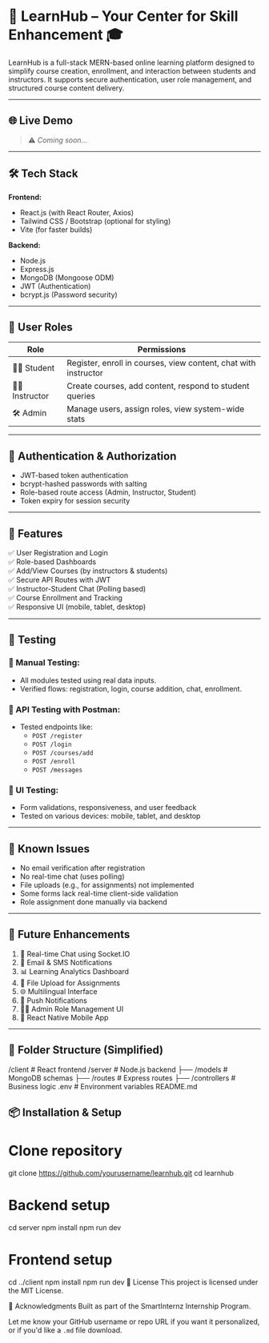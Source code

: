 # 📘 LearnHub – Your Center for Skill Enhancement 🎓

LearnHub is a full-stack MERN-based online learning platform designed to simplify course creation, enrollment, and interaction between students and instructors. It supports secure authentication, user role management, and structured course content delivery.

---

## 🌐 Live Demo

> ⚠️ _Coming soon..._

---

## 🛠️ Tech Stack

**Frontend:**  
- React.js (with React Router, Axios)  
- Tailwind CSS / Bootstrap (optional for styling)  
- Vite (for faster builds)

**Backend:**  
- Node.js  
- Express.js  
- MongoDB (Mongoose ODM)  
- JWT (Authentication)  
- bcrypt.js (Password security)

---

## 👥 User Roles

| Role        | Permissions |
|-------------|-------------|
| 🧑‍🎓 Student   | Register, enroll in courses, view content, chat with instructor |
| 👨‍🏫 Instructor | Create courses, add content, respond to student queries |
| 🛠️ Admin      | Manage users, assign roles, view system-wide stats |

---

## 🔐 Authentication & Authorization

- JWT-based token authentication
- bcrypt-hashed passwords with salting
- Role-based route access (Admin, Instructor, Student)
- Token expiry for session security

---

## 🔧 Features

✅ User Registration and Login  
✅ Role-based Dashboards  
✅ Add/View Courses (by instructors & students)  
✅ Secure API Routes with JWT  
✅ Instructor-Student Chat (Polling based)  
✅ Course Enrollment and Tracking  
✅ Responsive UI (mobile, tablet, desktop)

---

## 🧪 Testing

### 🧍 Manual Testing:
- All modules tested using real data inputs.
- Verified flows: registration, login, course addition, chat, enrollment.

### 🧪 API Testing with Postman:
- Tested endpoints like:
  - `POST /register`
  - `POST /login`
  - `POST /courses/add`
  - `POST /enroll`
  - `POST /messages`

### 🎨 UI Testing:
- Form validations, responsiveness, and user feedback
- Tested on various devices: mobile, tablet, and desktop

---

## 🐞 Known Issues

- No email verification after registration
- No real-time chat (uses polling)
- File uploads (e.g., for assignments) not implemented
- Some forms lack real-time client-side validation
- Role assignment done manually via backend

---

## 🚀 Future Enhancements

1. 🔴 Real-time Chat using Socket.IO  
2. 📩 Email & SMS Notifications  
3. 📊 Learning Analytics Dashboard  
4. 📁 File Upload for Assignments  
5. 🌐 Multilingual Interface  
6. 🔔 Push Notifications  
7. 🧑‍💼 Admin Role Management UI  
8. 📱 React Native Mobile App

---

## 📂 Folder Structure (Simplified)

/client # React frontend
/server # Node.js backend
├── /models # MongoDB schemas
├── /routes # Express routes
├── /controllers # Business logic
.env # Environment variables
README.md




## 📦 Installation & Setup

# Clone repository
git clone https://github.com/yourusername/learnhub.git
cd learnhub

# Backend setup
cd server
npm install
npm run dev

# Frontend setup
cd ../client
npm install
npm run dev
📜 License
This project is licensed under the MIT License.

🤝 Acknowledgments
Built as part of the SmartInternz Internship Program.


Let me know your GitHub username or repo URL if you want it personalized, or if you'd like a `.md` file download.
